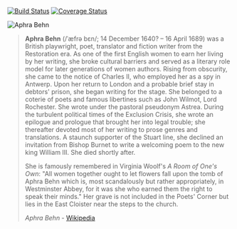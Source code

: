 [![Build Status](https://github.com/davorg-cpan/app-aphra/actions/workflows/perltest.yml/badge.svg?branch=master)](https://github.com/davorg-cpan/app-aphra/actions/workflows/perltest.yml) [![Coverage Status](https://coveralls.io/repos/github/davorg-cpan/app-aphra/badge.svg?branch=master)](https://coveralls.io/github/davorg-cpan/app-aphra?branch=master)

![Aphra Behn](http://localhost:7007/img/aphra.webp "Aphra Behn")

> **Aphra Behn** (/ˈæfrə bɛn/; 14 December 1640? – 16 April 1689) was a British
> playwright, poet, translator and fiction writer from the Restoration era. As
> one of the first English women to earn her living by her writing, she broke
> cultural barriers and served as a literary role model for later generations
> of women authors. Rising from obscurity, she came to the notice of Charles
> II, who employed her as a spy in Antwerp. Upon her return to London and a
> probable brief stay in debtors' prison, she began writing for the stage. She
> belonged to a coterie of poets and famous libertines such as John Wilmot,
> Lord Rochester. She wrote under the pastoral pseudonym Astrea. During the
> turbulent political times of the Exclusion Crisis, she wrote an epilogue
> and prologue that brought her into legal trouble; she thereafter devoted
> most of her writing to prose genres and translations. A staunch supporter
> of the Stuart line, she declined an invitation from Bishop Burnet to write
> a welcoming poem to the new king William III. She died shortly after.
> 
> She is famously remembered in Virginia Woolf's *A Room of One's Own*: "All
> women together ought to let flowers fall upon the tomb of Aphra Behn which
> is, most scandalously but rather appropriately, in Westminster Abbey, for
> it was she who earned them the right to speak their minds." Her grave
> is not included in the Poets' Corner but lies in the East Cloister near
> the steps to the church.
>
> *Aphra Behn* - [Wikipedia](https://en.wikipedia.org/wiki/Aphra_Behn)
